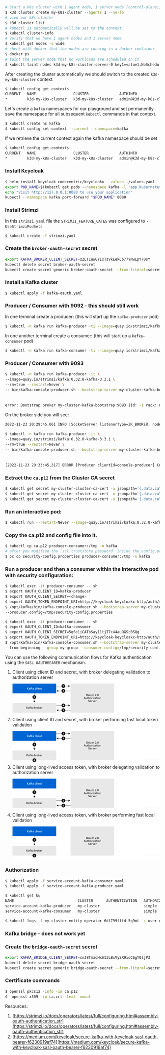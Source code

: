 ```bash
# Start a k8s cluster with 1 agent node, 1 server node (control-plane), we disable the loadbalancer in front of the server nodes
$ k3d cluster create my-k8s-cluster --agents 1 --no-lb
# view our k8s cluster 
$ k3d cluster list
# kubectl is automatically will be set to the context
$ kubectl cluster-info
# verify that we have 1 agent nodes and 1 server node
$ kubectl get nodes -o wide
# check with docker that the nodes are running in a docker container
$ docker ps
# taint the server node that no workloads are scheduled on it
$ kubectl taint nodes k3d-my-k8s-cluster-server-0 key1=value1:NoSchedule
```

After creating the cluster automatically we should switch to the created `k3d-my-k8s-cluster` context.

```bash
$ kubectl config get-contexts
CURRENT   NAME                 CLUSTER              AUTHINFO                   NAMESPACE
*         k3d-my-k8s-cluster   k3d-my-k8s-cluster   admin@k3d-my-k8s-cluster
```

Let's create a `kafka` namespaces for our playground and set permanently save the namespace for all subsequent `kubectl`
commands in that context.

```bash
$ kubectl create ns kafka
$ kubectl config set-context --current --namespace=kafka 
```

If we retrieve the current context again the kafka namespace should be set

```bash
$ kubectl config get-contexts
CURRENT   NAME                 CLUSTER              AUTHINFO                   NAMESPACE
*         k3d-my-k8s-cluster   k3d-my-k8s-cluster   admin@k3d-my-k8s-cluster   kafka
```

### Install Keycloak

```bash
$ helm install keycloak codecentric/keycloakx --values ./values.yaml
export POD_NAME=$(kubectl get pods --namespace kafka -l "app.kubernetes.io/name=keycloakx,app.kubernetes.io/instance=keycloak" -o name)
echo "Visit http://127.0.0.1:8080 to use your application"
kubectl --namespace kafka port-forward "$POD_NAME" 8080
```

### Install Strimzi

In this `strimzi.yaml` file the `STRIMZI_FEATURE_GATES` was configured to `-UseStrimziPodSets`

```bash
$ kubectl create -f strimzi.yaml
```


### Create the `broker-oauth-secret` secret

```bash
export KAFKA_BROKER_CLIENT_SECRET=zZLTLWwGYIxTzVkEekCb77YNwLpY70sY
kubectl delete secret broker-oauth-secret
kubectl create secret generic broker-oauth-secret --from-literal=secret=$KAFKA_BROKER_CLIENT_SECRET 
```

### Install a Kafka cluster

```bash
$ kubectl apply -f kafka-oauth.yaml
```

### Producer / Consumer with 9092 - this should still work

In one terminal create a producer: (this will start up the `kafka-producer` pod)

```bash
$ kubectl -n kafka run kafka-producer -ti --image=quay.io/strimzi/kafka:0.32.0-kafka-3.3.1 --rm=true --restart=Never -- bin/kafka-console-producer.sh --bootstrap-server my-cluster-kafka-bootstrap:9092 --topic my-topic
```

In one another terminal create a consumer: (this will start up a `kafka-consumer` pod)

```bash
$ kubectl -n kafka run kafka-consumer -ti --image=quay.io/strimzi/kafka:0.32.0-kafka-3.3.1 --rm=true --restart=Never -- bin/kafka-console-consumer.sh --bootstrap-server my-cluster-kafka-bootstrap:9092 --topic my-topic --from-beginning
```

### Producer / Consumer with 9093

```bash
$ kubectl -n kafka run kafka-producer -it \
--image=quay.io/strimzi/kafka:0.32.0-kafka-3.3.1 \
--rm=true --restart=Never \
-- bin/kafka-console-producer.sh --bootstrap-server my-cluster-kafka-bootstrap:9093 --topic my-topic


error: Bootstrap broker my-cluster-kafka-bootstrap:9093 (id: -1 rack: null) disconnected (org.apache.kafka.clients.NetworkClient)

```

On the broker side you will see:

```bash
2022-11-23 20:29:45,061 INFO [SocketServer listenerType=ZK_BROKER, nodeId=0] Failed authentication with /10.42.1.38 (channelId=10.42.1.34:9093-10.42.1.38:43546-4) (SSL handshake failed) (org.apache.kafka.common.network.Selector) [data-plane-kafka-network-thread-0-ListenerName(TLS-9093)-SASL_SSL-8]
```

```bash
$ kubectl -n kafka run kafka-producer -it \
--image=quay.io/strimzi/kafka:0.32.0-kafka-3.3.1 \
--rm=true --restart=Never \
-- bin/kafka-console-producer.sh --bootstrap-server my-cluster-kafka-bootstrap:9093 --topic my-topic --producer-property 'security.protocol=SSL'


[2022-11-23 20:33:45,317] ERROR [Producer clientId=console-producer] Connection to node -1 (my-cluster-kafka-bootstrap/10.43.44.73:9093) failed authentication due to: SSL handshake failed (org.apache.kafka.clients.NetworkClient)
```

### Extract the `ca.p12` from the Cluster CA secret

```bash
$ kubectl get secret my-cluster-cluster-ca-cert -o jsonpath='{.data.ca\.p12}' | base64 -d > ca.p12
$ kubectl get secret my-cluster-cluster-ca-cert -o jsonpath='{.data.ca\.password}' | base64 -d > ca.password
$ kubectl get secret my-cluster-cluster-ca-cert -o jsonpath='{.data.ca\.crt}' | base64 -d > ca.crt
```

### Run an interactive pod:

```bash
$ kubectl run --restart=Never --image=quay.io/strimzi/kafka:0.32.0-kafka-3.3.1 producer-consumer -- /bin/sh -c "sleep 7200"
```

### Copy the ca.p12 and config file into it.

```bash
$ kubectl cp ca.p12 producer-consumer:/tmp -n kafka
# after you modified the `ssl.truststore.password` inside the config.properties
$ oc cp security-config.properties producer-consumer:/tmp -n kafka
```

### Run a producer and then a consumer within the interactive pod with security configuration:

```bash
$ kubectl exec -it producer-consumer -- sh
$ export OAUTH_CLIENT_ID=kafka-producer
$ export OAUTH_CLIENT_SECRET=<change>
$ export OAUTH_TOKEN_ENDPOINT_URI=http://keycloak-keycloakx-http/auth/realms/kafka/protocol/openid-connect/token 
$ /opt/kafka/bin/kafka-console-producer.sh --bootstrap-server my-cluster-kafka-bootstrap:9093 --topic my-topic \
--producer.config=/tmp/security-config.properties
```

```bash
$ kubectl exec -it producer-consumer -- sh
$ export OAUTH_CLIENT_ID=kafka-consumer
$ export OAUTH_CLIENT_SECRET=5q6e1iCATbSay11tjT7c44auQGScBSQg
$ export OAUTH_TOKEN_ENDPOINT_URI=http://keycloak-keycloakx-http/auth/realms/kafka/protocol/openid-connect/token 
$ /opt/kafka/bin/kafka-console-consumer.sh --bootstrap-server my-cluster-kafka-bootstrap:9093 --topic my-topic \
--from-beginning --group my-group --consumer.config=/tmp/security-config.properties 
```

You can use the following communication flows for Kafka authentication using the `SASL OAUTHBEARER` mechanism.

1. Client using client ID and secret, with broker delegating validation to authorization server
![img_4.png](img_4.png)
2. Client using client ID and secret, with broker performing fast local token validation
![img_5.png](img_5.png)
3. Client using long-lived access token, with broker delegating validation to authorization server
![img_6.png](img_6.png)
4. Client using long-lived access token, with broker performing fast local validation
![img_7.png](img_7.png)


### Authorization

```bash
$ kubectl apply -f service-account-kafka-consumer.yaml
$ kubectl apply -f service-account-kafka-producer.yaml
```

```bash
$ kubectl get ku 
NAME                             CLUSTER      AUTHENTICATION   AUTHORIZATION   READY
service-account-kafka-producer   my-cluster                    simple          True
service-account-kafka-consumer   my-cluster                    simple          True
```

```bash
$ kubectl logs -f my-cluster-entity-operator-6df799fffd-5q9mt -c user-operator
```


### Kafka bridge - does not work yet

### Create the `bridge-oauth-secret` secret

```bash
export KAFKA_BRIDGE_CLIENT_SECRET=snJ8TmaqHxAI3LBxVySX9ioC6gY0ljP3
kubectl delete secret bridge-oauth-secret
kubectl create secret generic bridge-oauth-secret --from-literal=secret=$KAFKA_BRIDGE_CLIENT_SECRET 
```


### Certificate commands

```bash
$ openssl pkcs12 -info -in ca.p12
$  openssl x509 -in ca.crt -text -noout
```

Resources:

1. [https://strimzi.io/docs/operators/latest/full/configuring.html#assembly-oauth-authentication_str](https://strimzi.io/docs/operators/latest/full/configuring.html#assembly-oauth-authentication_str)
2. [https://medium.com/keycloak/secure-kafka-with-keycloak-sasl-oauth-bearer-f6230919af74](https://medium.com/keycloak/secure-kafka-with-keycloak-sasl-oauth-bearer-f6230919af74)